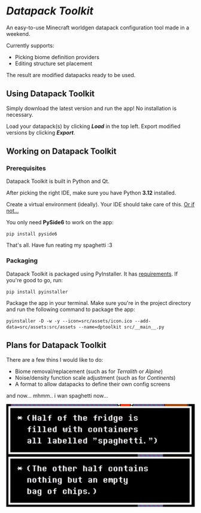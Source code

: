 # _Datapack Toolkit_
An easy-to-use Minecraft worldgen datapack configuration tool made in a weekend.

Currently supports:
- Picking biome definition providers
- Editing structure set placement

The result are modified datapacks ready to be used.

## Using Datapack Toolkit
Simply download the latest version and run the app!
No installation is necessary.

Load your datapack(s) by clicking ***Load*** in the top left.
Export modified versions by clicking ***Export***.

## Working on Datapack Toolkit

### Prerequisites 
Datapack Toolkit is built in Python and Qt.

After picking the right IDE, make sure you have Python **3.12** installed.

Create a virtual environment (ideally). Your IDE should take care of this. [Or if not...](https://doc.qt.io/qtforpython-6/gettingstarted.html#installation)

You only need **PySide6** to work on the app:

    pip install pyside6

That's all. Have fun reating my spaghetti :3

### Packaging

Datapack Toolkit is packaged using PyInstaller.
It has [requirements](https://pyinstaller.org/en/stable/requirements.html).
If you're good to go, run:

    pip install pyinstaller

Package the app in your terminal. Make sure you're in the project directory and run the following command to package the app:

    pyinstaller -D -w -y --icon=src/assets/icon.ico --add-data=src/assets:src/assets --name=dptoolkit src/__main__.py

## Plans for Datapack Toolkit

There are a few thins I would like to do:
- Biome removal/replacement (such as for _Terralith_ or _Alpine_)
- Noise/density function scale adjustment (such as for _Continents_)
- A format to allow datapacks to define their own config screens

and now... mhmm.. i wan spaghetti now...

![](https://raw.githubusercontent.com/everloste/DatapackToolkit/refs/heads/main/code.png)

